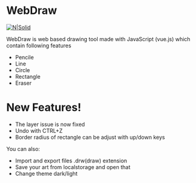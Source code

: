# WebDraw

[![N|Solid](https://vuejs.org/images/logo.png)](https://nodesource.com/products/nsolid)



WebDraw is web based drawing tool made with JavaScript (vue.js) which contain following features

  - Pencile
  - Line
  - Circle
  - Rectangle
  - Eraser

# New Features!

  - The layer issue is now fixed
  - Undo with CTRL+Z
  - Border radius of rectangle can be adjust with up/down keys


You can also:
  - Import and export files .drw(draw) extension
  - Save your art from localstorage and open that
  - Change theme dark/light